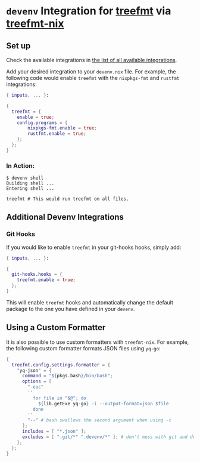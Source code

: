 # `devenv` Integration for [treefmt](https://treefmt.com/) via [treefmt-nix](https://github.com/numtide/treefmt-nix)

## Set up

Check the available integrations in [the list of all available integrations](reference/options.md#treefmt).

Add your desired integration to your `devenv.nix` file. For example, the following code would enable `treefmt` with the `nixpkgs-fmt` and `rustfmt` integrations:

```nix
{ inputs, ... }:

{
  treefmt = {
    enable = true;
    config.programs = {
        nixpkgs-fmt.enable = true;
        rustfmt.enable = true;
    };
  };
}
```

### In Action:

```shell-session
$ devenv shell
Building shell ...
Entering shell ...

treefmt # This would run treefmt on all files.
```

## Additional Devenv Integrations

### Git Hooks

If you would like to enable `treefmt` in your git-hooks hooks, simply add:

```nix
{ inputs, ... }:

{
  git-hooks.hooks = {
    treefmt.enable = true;
  };
}
```

This will enable `treefmt` hooks and automatically change the default package to the one you have defined in your `devenv`.

## Using a Custom Formatter

It is also possible to use custom formatters with `treefmt-nix`. For example, the following custom formatter formats JSON files using `yq-go`:

```nix
{
  treefmt.config.settings.formatter = {
    "yq-json" = {
      command = "${pkgs.bash}/bin/bash";
      options = [
        "-euc"
        ''
          for file in "$@"; do
            ${lib.getExe yq-go} -i --output-format=json $file
          done
        ''
        "--" # bash swallows the second argument when using -c
      ];
      includes = [ "*.json" ];
      excludes = [ ".git/*" ".devenv/*" ]; # don't mess with git and devenv files
    };
  };
}
```